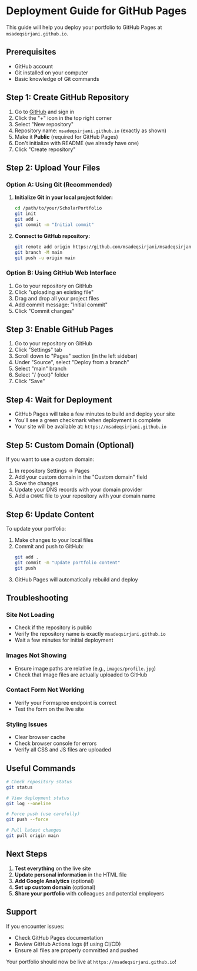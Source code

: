 # Deployment Guide for GitHub Pages

This guide will help you deploy your portfolio to GitHub Pages at `msadeqsirjani.github.io`.

## Prerequisites

- GitHub account
- Git installed on your computer
- Basic knowledge of Git commands

## Step 1: Create GitHub Repository

1. Go to [GitHub](https://github.com) and sign in
2. Click the "+" icon in the top right corner
3. Select "New repository"
4. Repository name: `msadeqsirjani.github.io` (exactly as shown)
5. Make it **Public** (required for GitHub Pages)
6. Don't initialize with README (we already have one)
7. Click "Create repository"

## Step 2: Upload Your Files

### Option A: Using Git (Recommended)

1. **Initialize Git in your local project folder:**
   ```bash
   cd /path/to/your/ScholarPortfolio
   git init
   git add .
   git commit -m "Initial commit"
   ```

2. **Connect to GitHub repository:**
   ```bash
   git remote add origin https://github.com/msadeqsirjani/msadeqsirjani.github.io.git
   git branch -M main
   git push -u origin main
   ```

### Option B: Using GitHub Web Interface

1. Go to your repository on GitHub
2. Click "uploading an existing file"
3. Drag and drop all your project files
4. Add commit message: "Initial commit"
5. Click "Commit changes"

## Step 3: Enable GitHub Pages

1. Go to your repository on GitHub
2. Click "Settings" tab
3. Scroll down to "Pages" section (in the left sidebar)
4. Under "Source", select "Deploy from a branch"
5. Select "main" branch
6. Select "/ (root)" folder
7. Click "Save"

## Step 4: Wait for Deployment

- GitHub Pages will take a few minutes to build and deploy your site
- You'll see a green checkmark when deployment is complete
- Your site will be available at: `https://msadeqsirjani.github.io`

## Step 5: Custom Domain (Optional)

If you want to use a custom domain:

1. In repository Settings → Pages
2. Add your custom domain in the "Custom domain" field
3. Save the changes
4. Update your DNS records with your domain provider
5. Add a `CNAME` file to your repository with your domain name

## Step 6: Update Content

To update your portfolio:

1. Make changes to your local files
2. Commit and push to GitHub:
   ```bash
   git add .
   git commit -m "Update portfolio content"
   git push
   ```
3. GitHub Pages will automatically rebuild and deploy

## Troubleshooting

### Site Not Loading
- Check if the repository is public
- Verify the repository name is exactly `msadeqsirjani.github.io`
- Wait a few minutes for initial deployment

### Images Not Showing
- Ensure image paths are relative (e.g., `images/profile.jpg`)
- Check that image files are actually uploaded to GitHub

### Contact Form Not Working
- Verify your Formspree endpoint is correct
- Test the form on the live site

### Styling Issues
- Clear browser cache
- Check browser console for errors
- Verify all CSS and JS files are uploaded

## Useful Commands

```bash
# Check repository status
git status

# View deployment status
git log --oneline

# Force push (use carefully)
git push --force

# Pull latest changes
git pull origin main
```

## Next Steps

1. **Test everything** on the live site
2. **Update personal information** in the HTML file
3. **Add Google Analytics** (optional)
4. **Set up custom domain** (optional)
5. **Share your portfolio** with colleagues and potential employers

## Support

If you encounter issues:
- Check GitHub Pages documentation
- Review GitHub Actions logs (if using CI/CD)
- Ensure all files are properly committed and pushed

Your portfolio should now be live at `https://msadeqsirjani.github.io`! 